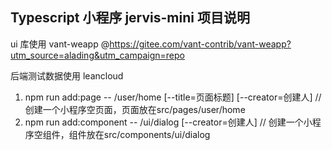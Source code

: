 ## Typescript 小程序 jervis-mini 项目说明

ui 库使用 vant-weapp @https://gitee.com/vant-contrib/vant-weapp?utm_source=alading&utm_campaign=repo

后端测试数据使用 leancloud

1. npm run add:page -- /user/home [--title=页面标题] [--creator=创建人]  // 创建一个小程序空页面，页面放在src/pages/user/home
2. npm run add:component -- /ui/dialog [--creator=创建人]               // 创建一个小程序空组件，组件放在src/components/ui/dialog